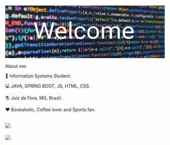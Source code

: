 ![profile](https://github.com/leonardomartins92/leonardomartins92/blob/master/logo.png) 

About me:

:pencil: Information Systems Student.  

:computer: JAVA, SPRING BOOT, JS, HTML, CSS.

:earth_americas: Juiz de Fora, MG, Brazil. 

:heart: Bookaholic, Coffee lover and Sports fan.

[![](https://img.shields.io/badge/linkedin-blue)](https://www.linkedin.com/in/leonardo-rodrigues-190258119)
--- 
<img src="https://github-readme-stats.vercel.app/api/top-langs/?username=leonardomartins92&hide=javascript,html,css&layout=compact&theme=material-palenight"/>
    



